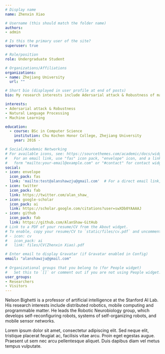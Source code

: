 ```yaml
---
# Display name
name: Zhenxin Xiao

# Username (this should match the folder name)
authors:
- admin

# Is this the primary user of the site?
superuser: true

# Role/position
role: Undergraduate Student

# Organizations/Affiliations
organizations:
- name: Zhejiang University
  url: ""

# Short bio (displayed in user profile at end of posts)
bio: My research interests include Adersarial attack & Robustness of machine learning models and natural language processing.

interests:
- Adersarial attack & Robustness
- Natural Language Processing
- Machine Learning

education:
  - course: BSc in Computer Science
    institution: Chu Kochen Honor College, Zhejiang University
    year: 2016 - 

# Social/Academic Networking
# For available icons, see: https://sourcethemes.com/academic/docs/widgets/#icons
#   For an email link, use "fas" icon pack, "envelope" icon, and a link in the
#   form "mailto:your-email@example.com" or "#contact" for contact widget.
social:
- icon: envelope
  icon_pack: fas
  link: 'mailto:test@alanshawzju@gmail.com'  # For a direct email link, use "mailto:test@example.org".
- icon: twitter
  icon_pack: fab
  link: https://twitter.com/alan_shaw_
- icon: google-scholar
  icon_pack: ai
  link: https://scholar.google.com/citations?user=swXDb0YAAAAJ
- icon: github
  icon_pack: fab
  link: https://github.com/AlanShaw-GitHub
# Link to a PDF of your resume/CV from the About widget.
# To enable, copy your resume/CV to `static/files/cv.pdf` and uncomment the lines below.  
# - icon: cv
#   icon_pack: ai
#   link: files/CV(Zhenxin Xiao).pdf

# Enter email to display Gravatar (if Gravatar enabled in Config)
email: "alanshawzju@gmail.com"
  
# Organizational groups that you belong to (for People widget)
#   Set this to `[]` or comment out if you are not using People widget.  
user_groups:
- Researchers
- Visitors
---
```


Nelson Bighetti is a professor of artificial intelligence at the Stanford AI Lab. His research interests include distributed robotics, mobile computing and programmable matter. He leads the Robotic Neurobiology group, which develops self-reconfiguring robots, systems of self-organizing robots, and mobile sensor networks.

Lorem ipsum dolor sit amet, consectetur adipiscing elit. Sed neque elit, tristique placerat feugiat ac, facilisis vitae arcu. Proin eget egestas augue. Praesent ut sem nec arcu pellentesque aliquet. Duis dapibus diam vel metus tempus vulputate. 
